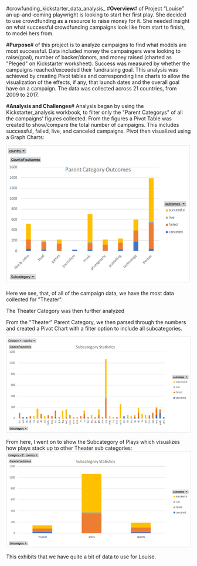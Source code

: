 #crowfunding_kickstarter_data_analysis_
#**Overview**# of Project	“Louise” an up-and-coming playwright is looking to start her first play. She decided to use crowdfunding as a resource to raise money for it. She needed insight on what successful crowdfunding campaigns look like from start to finish, to model hers from.



#**Purpose**# of this project is to analyze campaigns to find what models are most successful. Data included money the campaingers were looking to raise(goal), number of backer/donors, and money raised (charted as "Pleged" on Kickstarter worksheet). Success was measured by whether the campaigns reached/exceeded their fundraising goal. This analysis was achieved by creating Pivot tables and corresponding line charts to allow the visualization of the effects, if any, that launch dates and the overall goal have on a campaign. The data was collected across 21 countries, from 2009 to 2017.


#**Analysis and Challenges**#
Analysis began by using the Kickstarter_analysis workbook, to filter only the "Parent Categorys" of all the campaigns' figures collected. From the figures a Pivot Table was created to show/compare the total number of campaigns. This includes successful, failed, live, and canceled campaigns. Pivot then visualized using a Graph Charts:


![Parent_Outcomes](https://github.com/NShan9297/kickstarter_analysis/blob/main/Resources/Parent%20Outcomes.png)


Here we see, that, of all of the campaign data, we have the most data collected for "Theater". 

The Theater Category was then further analyzed 

From the "Theater" Parent Category, we then parsed through the numbers and created a Pivot Chart with a filter option to include all subcategories. 


![sub_stats](https://github.com/NShan9297/kickstarter_analysis/blob/main/Resources/Sub_stats.png)


From here, I went on to show the Subcategory of Plays which visualizes how plays stack up to other Theater sub categories:
![Theater_Subs_Only](https://github.com/NShan9297/kickstarter_analysis/blob/main/Resources/Theater_Sub_Only.png)

This exhibits that we have quite a bit of data to use for Louise. 

